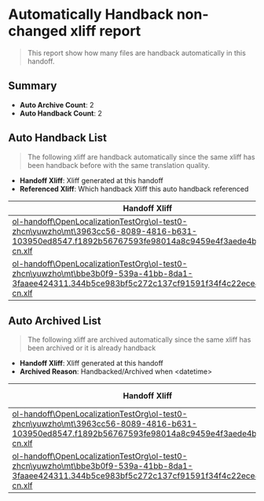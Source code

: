 # Automatically Handback non-changed xliff report
> This report show how many files are handback automatically in this handoff.

## Summary
* **Auto Archive Count**: 2
* **Auto Handback Count**: 2

## Auto Handback List
> The following xliff are handback automatically since the same xliff has been handback before with the same translation quality.

* **Handoff Xliff**: Xliff generated at this handoff
* **Referenced Xliff**: Which handback Xliff this auto handback referenced

| Handoff Xliff | Referenced Xliff | 
| --- | --- | 
| [ol-handoff\OpenLocalizationTestOrg\ol-test0-zhcn\yuwzho\mt\3963cc56-8089-4816-b631-103950ed8547.f1892b56767593fe98014a8c9459e4f3aede4b64.zh-cn.xlf](https://github.com/OpenLocalizationTestOrg/ol-test0-handoff/blob/be0b755799cedfb0e129c7769210467ddeb1bd80/ol-handoff/OpenLocalizationTestOrg/ol-test0-zhcn/yuwzho/mt/3963cc56-8089-4816-b631-103950ed8547.f1892b56767593fe98014a8c9459e4f3aede4b64.zh-cn.xlf) | [ol-handback\OpenLocalizationTestOrg\ol-test0-zhcn\yuwzho\ht\3963cc56-8089-4816-b631-103950ed8547.f1892b56767593fe98014a8c9459e4f3aede4b64.zh-cn.xlf](https://github.com/OpenLocalizationTestOrg/ol-test0-handback/blob/d5d34e6dd26cb740882b2ed2f6ac2e7e34e27238/ol-handback/OpenLocalizationTestOrg/ol-test0-zhcn/yuwzho/ht/3963cc56-8089-4816-b631-103950ed8547.f1892b56767593fe98014a8c9459e4f3aede4b64.zh-cn.xlf) | 
| [ol-handoff\OpenLocalizationTestOrg\ol-test0-zhcn\yuwzho\mt\bbe3b0f9-539a-41bb-8da1-3faaee424311.344b5ce983bf5c272c137cf91591f34f4c22ece8.zh-cn.xlf](https://github.com/OpenLocalizationTestOrg/ol-test0-handoff/blob/be0b755799cedfb0e129c7769210467ddeb1bd80/ol-handoff/OpenLocalizationTestOrg/ol-test0-zhcn/yuwzho/mt/bbe3b0f9-539a-41bb-8da1-3faaee424311.344b5ce983bf5c272c137cf91591f34f4c22ece8.zh-cn.xlf) | [ol-handback\OpenLocalizationTestOrg\ol-test0-zhcn\yuwzho\ht\bbe3b0f9-539a-41bb-8da1-3faaee424311.344b5ce983bf5c272c137cf91591f34f4c22ece8.zh-cn.xlf](https://github.com/OpenLocalizationTestOrg/ol-test0-handback/blob/d5d34e6dd26cb740882b2ed2f6ac2e7e34e27238/ol-handback/OpenLocalizationTestOrg/ol-test0-zhcn/yuwzho/ht/bbe3b0f9-539a-41bb-8da1-3faaee424311.344b5ce983bf5c272c137cf91591f34f4c22ece8.zh-cn.xlf) | 

## Auto Archived List
> The following xliff are archived automatically since the same xliff has been archived or it is already handback

* **Handoff Xliff**: Xliff generated at this handoff
* **Archived Reason**: Handbacked/Archived when &lt;datetime&gt;

| Handoff Xliff | Archived Reason | 
| --- | --- | 
| [ol-handoff\OpenLocalizationTestOrg\ol-test0-zhcn\yuwzho\mt\3963cc56-8089-4816-b631-103950ed8547.f1892b56767593fe98014a8c9459e4f3aede4b64.zh-cn.xlf](https://github.com/OpenLocalizationTestOrg/ol-test0-handoff/blob/be0b755799cedfb0e129c7769210467ddeb1bd80/ol-handoff/OpenLocalizationTestOrg/ol-test0-zhcn/yuwzho/mt/3963cc56-8089-4816-b631-103950ed8547.f1892b56767593fe98014a8c9459e4f3aede4b64.zh-cn.xlf) | Handbacked | 
| [ol-handoff\OpenLocalizationTestOrg\ol-test0-zhcn\yuwzho\mt\bbe3b0f9-539a-41bb-8da1-3faaee424311.344b5ce983bf5c272c137cf91591f34f4c22ece8.zh-cn.xlf](https://github.com/OpenLocalizationTestOrg/ol-test0-handoff/blob/be0b755799cedfb0e129c7769210467ddeb1bd80/ol-handoff/OpenLocalizationTestOrg/ol-test0-zhcn/yuwzho/mt/bbe3b0f9-539a-41bb-8da1-3faaee424311.344b5ce983bf5c272c137cf91591f34f4c22ece8.zh-cn.xlf) | Archived when 16/09/09 01:15 | 

